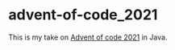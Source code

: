 # advent-of-code_2021

This is my take on [Advent of code 2021](https://adventofcode.com/2021) in Java.

